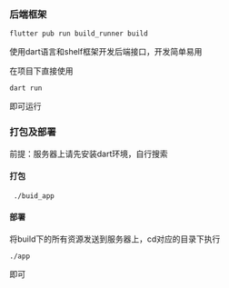 ### 后端框架

```shell
flutter pub run build_runner build
```

使用dart语言和shelf框架开发后端接口，开发简单易用

在项目下直接使用
```shell 
dart run  
```  
即可运行


### 打包及部署

前提：服务器上请先安装dart环境，自行搜索

#### 打包

```shell
 ./buid_app
```

#### 部署

将build下的所有资源发送到服务器上，cd对应的目录下执行 
```shell
./app
``` 
即可

